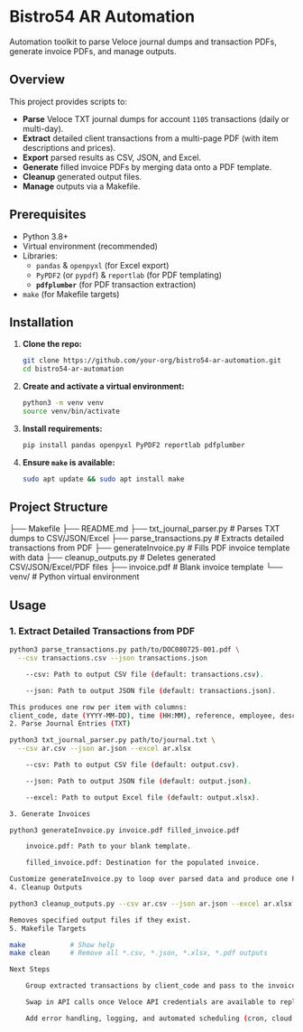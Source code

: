 # Bistro54 AR Automation

Automation toolkit to parse Veloce journal dumps and transaction PDFs, generate invoice PDFs, and manage outputs.

## Overview
This project provides scripts to:

- **Parse** Veloce TXT journal dumps for account `1105` transactions (daily or multi-day).  
- **Extract** detailed client transactions from a multi-page PDF (with item descriptions and prices).  
- **Export** parsed results as CSV, JSON, and Excel.  
- **Generate** filled invoice PDFs by merging data onto a PDF template.  
- **Cleanup** generated output files.  
- **Manage** outputs via a Makefile.

## Prerequisites

- Python 3.8+  
- Virtual environment (recommended)  
- Libraries:
  - `pandas` & `openpyxl` (for Excel export)  
  - `PyPDF2` (or `pypdf`) & `reportlab` (for PDF templating)  
  - **`pdfplumber`** (for PDF transaction extraction)  
- `make` (for Makefile targets)

## Installation

1. **Clone the repo:**
    ```bash
    git clone https://github.com/your-org/bistro54-ar-automation.git
    cd bistro54-ar-automation
    ```
2. **Create and activate a virtual environment:**
    ```bash
    python3 -m venv venv
    source venv/bin/activate
    ```
3. **Install requirements:**
    ```bash
    pip install pandas openpyxl PyPDF2 reportlab pdfplumber
    ```
4. **Ensure `make` is available:**
    ```bash
    sudo apt update && sudo apt install make
    ```

## Project Structure

├── Makefile
├── README.md
├── txt_journal_parser.py # Parses TXT dumps to CSV/JSON/Excel
├── parse_transactions.py # Extracts detailed transactions from PDF
├── generateInvoice.py # Fills PDF invoice template with data
├── cleanup_outputs.py # Deletes generated CSV/JSON/Excel/PDF files
├── invoice.pdf # Blank invoice template
└── venv/ # Python virtual environment


## Usage

### 1. Extract Detailed Transactions from PDF

```bash
python3 parse_transactions.py path/to/DOC080725-001.pdf \
  --csv transactions.csv --json transactions.json

    --csv: Path to output CSV file (default: transactions.csv).

    --json: Path to output JSON file (default: transactions.json).

This produces one row per item with columns:
client_code, date (YYYY-MM-DD), time (HH:MM), reference, employee, description, price.
2. Parse Journal Entries (TXT)

python3 txt_journal_parser.py path/to/journal.txt \
  --csv ar.csv --json ar.json --excel ar.xlsx

    --csv: Path to output CSV file (default: output.csv).

    --json: Path to output JSON file (default: output.json).

    --excel: Path to output Excel file (default: output.xlsx).

3. Generate Invoices

python3 generateInvoice.py invoice.pdf filled_invoice.pdf

    invoice.pdf: Path to your blank template.

    filled_invoice.pdf: Destination for the populated invoice.

Customize generateInvoice.py to loop over parsed data and produce one PDF per customer or per day.
4. Cleanup Outputs

python3 cleanup_outputs.py --csv ar.csv --json ar.json --excel ar.xlsx

Removes specified output files if they exist.
5. Makefile Targets

make           # Show help
make clean     # Remove all *.csv, *.json, *.xlsx, *.pdf outputs

Next Steps

    Group extracted transactions by client_code and pass to the invoice generator so each customer’s visits appear as separate line-items.

    Swap in API calls once Veloce API credentials are available to replace PDF/TXT parsing.

    Add error handling, logging, and automated scheduling (cron, cloud scheduler, etc.).